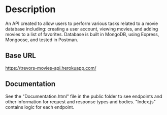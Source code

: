 # Description

An API created to allow users to perform various tasks related to a movie database including: creating a user account, viewing movies, and adding movies to a list of favorites. Database is built in MongoDB, using Express, Mongoose, and tested in Postman. 

## Base URL

https://trevors-movies-api.herokuapp.com/

## Documentation

See the "Documentation.html" file in the public folder to see endpoints and other information for request and response types and bodies. "Index.js" contains logic for each endpoint.